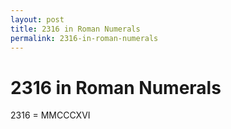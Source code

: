 ```yaml
---
layout: post
title: 2316 in Roman Numerals
permalink: 2316-in-roman-numerals
---
```


# 2316 in Roman Numerals

2316 = MMCCCXVI
